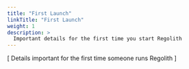 ```yaml
---
title: "First Launch"
linkTitle: "First Launch"
weight: 1
description: >
  Important details for the first time you start Regolith
---
```


[ Details important for the first time someone runs Regolith ]